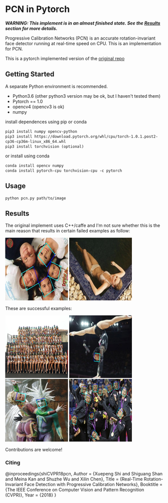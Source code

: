 # PCN in Pytorch
_**WARNING: This implement is in an almost finished state. See the [Results](#Results) section for more details.**_ 

Progressive Calibration Networks (PCN) is an accurate rotation-invariant face detector running at real-time speed on CPU. This is an implementation for PCN.

This is a pytorch implemented version of the [original repo](https://github.com/Jack-CV/FaceKit/tree/master/PCN)

## Getting Started

A separate Python environment is recommended.
+ Python3.6 (other python3 version may be ok, but I haven't tested them)
+ Pytorch == 1.0
+ opencv4 (opencv3 is ok)
+ numpy

install dependences using pip or conda
```
pip3 install numpy opencv-python
pip3 install https://download.pytorch.org/whl/cpu/torch-1.0.1.post2-cp36-cp36m-linux_x86_64.whl
pip3 install torchvision (optional)
```
or install using conda
```
conda install opencv numpy
conda install pytorch-cpu torchvision-cpu -c pytorch
```

## Usage
```
python pcn.py path/to/image 
```

## Results
The original implement uses C++/caffe and I'm not sure whether this is the main reason that results in certain failed examples as follow:

<img height=200 width=200 src="result/ret_5.jpg">
<img height=200 width=200 src="result/ret_10.jpg">

These are successful examples:

<img height=200 width=200 src="result/ret_0.jpg">
<img height=200 width=200 src="result/ret_2.jpg">
<img height=200 width=200 src="result/ret_11.jpg">
<img height=200 width=200 src="result/ret_25.jpg">

Contributions are welcome!


### Citing
@inproceedings{shiCVPR18pcn,
    Author = {Xuepeng Shi and Shiguang Shan and Meina Kan and Shuzhe Wu and Xilin Chen},
    Title = {Real-Time Rotation-Invariant Face Detection with Progressive Calibration Networks},
    Booktitle = {The IEEE Conference on Computer Vision and Pattern Recognition (CVPR)},
    Year = {2018}
}

